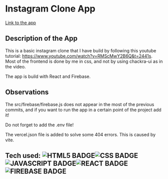 

# Instagram Clone App
<a href="https://social-app-instcl.vercel.app/" target="_blank">
    <span>Link to the app</span>
</a>


## Description of the App
This is a basic instagram clone that I have build by following this youtube tutorial: https://www.youtube.com/watch?v=RMScMwY2B6Q&t=2441s. Most of the frontend is done by me in css, and not by using chackra-ui as in the video.

The app is build with React and Firebase.

## Observations

The src/firebase/firebase.js does not appear in the most of the previous commits, and if you want to run the app in a certain point of the project add it!

Do not forget to add the .env file!

The vercel.json file is added to solve some 404 errors. This is caused by vite.


## Tech used: ![HTML5 BADGE](https://img.shields.io/static/v1?label=|&message=HTML5&color=23555f&style=plastic&logo=html5)![CSS BADGE](https://img.shields.io/static/v1?label=|&message=CSS3&color=285f65&style=plastic&logo=css3)![JAVASCRIPT BADGE](https://img.shields.io/static/v1?label=|&message=JAVASCRIPT&color=3c7f5d&style=plastic&logo=javascript)![REACT BADGE](https://img.shields.io/static/v1?label=|&message=REACT&color=23555f&style=plastic&logo=react)![FIREBASE BADGE](https://img.shields.io/static/v1?label=|&message=FIREBASE&color=fcba03&style=plastic&logo=firebase)




